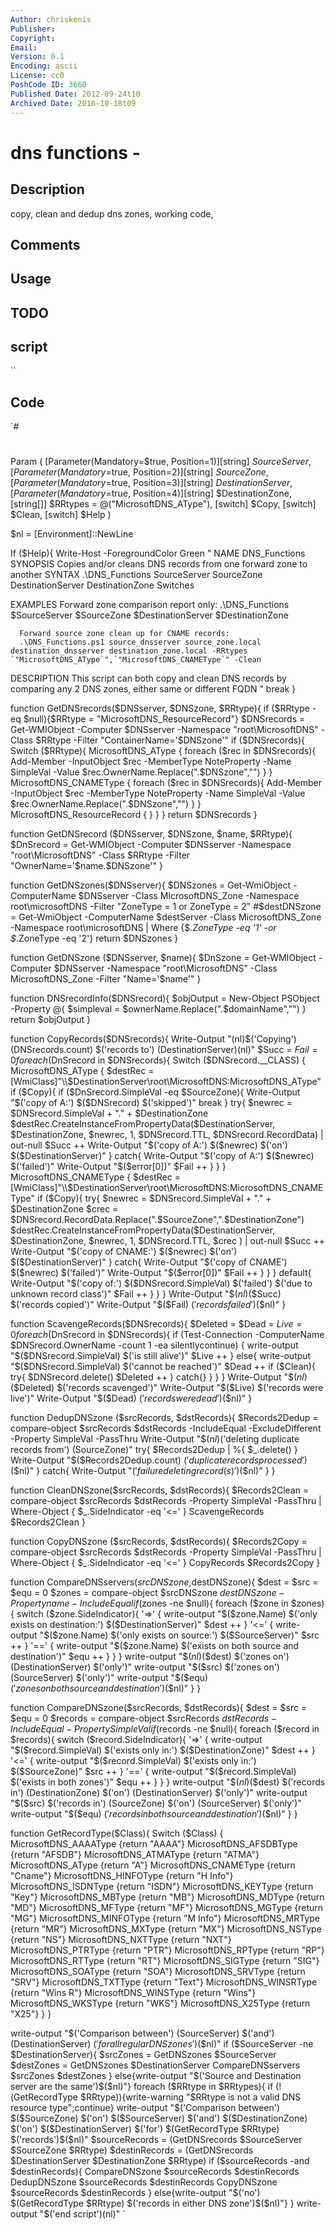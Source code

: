 ```yaml
---
Author: chriskenis
Publisher: 
Copyright: 
Email: 
Version: 0.1
Encoding: ascii
License: cc0
PoshCode ID: 3660
Published Date: 2012-09-24t10
Archived Date: 2016-10-18t09
---
```


# dns functions - 

## Description

copy, clean and dedup dns zones, working code,

## Comments



## Usage



## TODO



## script

``

## Code

`#
 #
 Param (
 [Parameter(Mandatory=$true, Position=1)][string] $SourceServer,
 [Parameter(Mandatory=$true, Position=2)][string] $SourceZone,
 [Parameter(Mandatory=$true, Position=3)][string] $DestinationServer,
 [Parameter(Mandatory=$true, Position=4)][string] $DestinationZone,
 [string[]] $RRtypes = @("MicrosoftDNS_AType"),
 [switch] $Copy,
 [switch] $Clean,
 [switch] $Help
 )
 
 $nl = [Environment]::NewLine
 
 If ($Help){
     Write-Host -ForegroundColor Green "
 NAME
     DNS_Functions
 SYNOPSIS
     Copies and/or cleans DNS records from one forward zone to another
 SYNTAX
     .\DNS_Functions SourceServer SourceZone DestinationServer DestinationZone Switches
 	
 EXAMPLES
      Forward zone comparison report only:
       .\DNS_Functions $SourceServer $SourceZone $DestinationServer $DestinationZone
 	  
      Forward source zone clean up for CNAME records:
 	  .\DNS_Functions.ps1 source_dnsserver source_zone.local destination_dnsserver destination_zone.local -RRtypes `"MicrosoftDNS_AType`",`"MicrosoftDNS_CNAMEType`" -Clean
 	  
 DESCRIPTION
     This script can both copy and clean DNS records by comparing any 2 DNS zones, either same or different FQDN
 	"
 	break
 }
 
 function GetDNSrecords($DNSserver, $DNSzone, $RRtype){
 	if ($RRtype -eq $null){$RRtype = "MicrosoftDNS_ResourceRecord"}
 	$DNSrecords = Get-WMIObject -Computer $DNSserver -Namespace "root\MicrosoftDNS" -Class $RRtype -Filter "ContainerName='$DNSzone'"
 	if ($DNSrecords){
 		Switch ($RRtype){
 			MicrosoftDNS_AType {
 				foreach ($rec in $DNSrecords){
 					Add-Member -InputObject $rec -MemberType NoteProperty -Name SimpleVal -Value $rec.OwnerName.Replace(".$DNSzone","")
 					}
 				}
 			MicrosoftDNS_CNAMEType {
 				foreach ($rec in $DNSrecords){
 					Add-Member -InputObject $rec -MemberType NoteProperty -Name SimpleVal -Value $rec.OwnerName.Replace(".$DNSzone","")
 					}
 				}
 			MicrosoftDNS_ResourceRecord {
 				}
 			}
 		}
 	return $DNSrecords
 }
 
 function GetDNSrecord ($DNSserver, $DNSzone, $name, $RRtype){
 	$DnSrecord = Get-WMIObject -Computer $DNSserver -Namespace "root\MicrosoftDNS" -Class $RRtype -Filter "OwnerName='$name.$DNSzone'"
 }
 
 function GetDNSzones($DNSserver){
 	$DNSzones = Get-WmiObject -ComputerName $DNSserver -Class MicrosoftDNS_Zone -Namespace root\microsoftDNS -Filter "ZoneType = 1 or ZoneType = 2"
 	#$destDNSzone = Get-WmiObject -ComputerName $destServer -Class MicrosoftDNS_Zone -Namespace root\microsoftDNS | Where {$_.ZoneType -eq '1' -or  $_.ZoneType -eq '2'}
 	return $DNSzones
 }
 
 function GetDNSzone ($DNSserver, $name){
 	$DnSzone = Get-WMIObject -Computer $DNSserver -Namespace "root\MicrosoftDNS" -Class MicrosoftDNS_Zone -Filter "Name='$name'"
 }
 
 function DNSrecordInfo($DNSrecord){
 	$objOutput = New-Object PSObject -Property @{
 		$simpleval		= $ownerName.Replace(".$domainName","")
 		}
 	return $objOutput
 }
 
 function CopyRecords($DNSrecords){
 	Write-Output "$($nl)$('Copying') $($DNSrecords.count) $('records to') $($DestinationServer)$($nl)"
 	$Succ = $Fail = 0
 	foreach ($DnSrecord in $DNSrecords){
 		Switch ($DNSrecord.__CLASS) {
 			MicrosoftDNS_AType {
 				$destRec = [WmiClass]"\\$DestinationServer\root\MicrosoftDNS:MicrosoftDNS_AType"
 				if ($Copy){
 					if ($DnSrecord.SimpleVal -eq $SourceZone){
 						Write-Output "$('copy of A:') $($DNSrecord) $('skipped')"
 						break
 						}
 					try{
 						$newrec = $DNSrecord.SimpleVal + "." + $DestinationZone
 						$destRec.CreateInstanceFromPropertyData($DestinationServer, $DestinationZone, $newrec, 1, $DNSrecord.TTL, $DNSrecord.RecordData) | out-null
 						$Succ ++
 						Write-Output "$('copy of A:') $($newrec) $('on') $($DestinationServer)"
 						}
 					catch{
 						Write-Output "$('copy of A:') $($newrec) $('failed')"
 						Write-Output "$($error[0])"
 						$Fail ++
 						}
 					}
 				}
 			MicrosoftDNS_CNAMEType {
 				$destRec = [WmiClass]"\\$DestinationServer\root\MicrosoftDNS:MicrosoftDNS_CNAMEType"
 				if ($Copy){
 					try{
 						$newrec = $DNSrecord.SimpleVal + "." + $DestinationZone
 						$crec = $DNSrecord.RecordData.Replace(".$SourceZone",".$DestinationZone")
 						$destRec.CreateInstanceFromPropertyData($DestinationServer, $DestinationZone, $newrec, 1, $DNSrecord.TTL, $crec ) | out-null
 						$Succ ++
 						Write-Output "$('copy of CNAME:') $($newrec) $('on') $($DestinationServer)"
 						}
 					catch{
 						Write-Output "$('copy of CNAME') $($newrec) $('failed')"
 						Write-Output "$($error[0])"
 						$Fail ++
 						}
 					}
 				}
 			default{
 				Write-Output "$('copy of:') $($DNSrecord.SimpleVal) $('failed') $('due to unknown record class')"
 				$Fail ++
 				}
 			}
 		}
 	Write-Output "$($nl)$($Succ) $('records copied')"
 	Write-Output "$($Fail) $('records failed')$($nl)"
 }
 
 function ScavengeRecords($DNSrecords){
 	$Deleted = $Dead = $Live = 0
 	foreach ($DnSrecord in $DNSrecords){
 		if (Test-Connection -ComputerName  $DNSrecord.OwnerName -count 1 -ea silentlycontinue) {
 			write-output "$($DNSrecord.SimpleVal) $('is still alive')"
 			$Live ++
 			}
 		else{
 			write-output "$($DNSrecord.SimpleVal) $('cannot be reached')"
 			$Dead ++
 			if ($Clean){
 				try{
 					$DNSrecord.delete()
 					$Deleted ++
 					}
 				catch{}
 				}
 			}
 		}
 	Write-Output "$($nl)$($Deleted) $('records scavenged')"
 	Write-Output "$($Live) $('records were live')"
 	Write-Output "$($Dead) $('records were dead')$($nl)"
 }
 
 function DedupDNSzone ($srcRecords, $dstRecords){
 	$Records2Dedup = compare-object $srcRecords $dstRecords -IncludeEqual -ExcludeDifferent -Property SimpleVal -PassThru
 	Write-Output "$($nl)$('deleting duplicate records from') $($SourceZone)"
 	try{
 		$Records2Dedup | %{ $_.delete() }
 		Write-Output "$($Records2Dedup.count) $('duplicate records processed')$($nl)"
 		}
 	catch{
 		Write-Output "$('failure deleting record(s)')$($nl)"
 		}
 }
 
 function CleanDNSzone($srcRecords, $dstRecords){
 	$Records2Clean = compare-object $srcRecords $dstRecords -Property SimpleVal -PassThru | Where-Object { $_.SideIndicator -eq '<=' }
 	ScavengeRecords $Records2Clean
 }
 
 function CopyDNSzone ($srcRecords, $dstRecords){
 	$Records2Copy = compare-object $srcRecords $dstRecords -Property SimpleVal -PassThru | Where-Object { $_.SideIndicator -eq '<=' }
 	CopyRecords $Records2Copy
 }
 
 function CompareDNSservers($srcDNSzone ,$destDNSzone){
 	$dest = $src = $equ = 0
 	$zones = compare-object $srcDNSzone $destDNSzone -Property name -IncludeEqual
 	if ($zones -ne $null){
 		foreach ($zone in $zones){
 			switch ($zone.SideIndicator){
 				'=>' {
 					write-output "$($zone.Name) $('only exists on destination:') $($DestinationServer)"
 					$dest ++
 					}
 				'<=' {
 					write-output "$($zone.Name) $('only exists on source:') $($SourceServer)"
 					$src ++
 					}
 				'==' {
 					write-output "$($zone.Name) $('exists on both source and destination')"
 					$equ ++
 					}
 				}
 			}
 		write-output "$($nl)$($dest) $('zones on') $($DestinationServer) $('only')"
 		write-output "$($src) $('zones on') $($SourceServer) $('only')"
 		write-output "$($equ) $('zones on both source and destination')$($nl)" 
 		}
 }
 
 function CompareDNSzone($srcRecords, $dstRecords){
 	$dest = $src = $equ = 0
 	$records = compare-object $srcRecords $dstRecords -IncludeEqual -Property SimpleVal
 	if ($records -ne $null){
 		foreach ($record in $records){
 			switch ($record.SideIndicator){
 				'=>' {
 					write-output "$($record.SimpleVal) $('exists only in:') $($DestinationZone)"
 					$dest ++
 					}
 				'<=' {
 					write-output "$($record.SimpleVal) $('exists only in:') $($SourceZone)"
 					$src ++
 					}
 				'==' {
 					write-output "$($record.SimpleVal) $('exists in both zones')"
 					$equ ++
 					}
 				}
 			}
 		write-output "$($nl)$($dest) $('records in') $($DestinationZone) $('on') $($DestinationServer) $('only')"
 		write-output "$($src) $('records in') $($SourceZone) $('on') $($SourceServer) $('only')"
 		write-output "$($equ) $('records in both source and destination')$($nl)" 
 		}
 }
 
 function GetRecordType($Class){
 	Switch ($Class) {
 		MicrosoftDNS_AAAAType 	{return "AAAA"}
 		MicrosoftDNS_AFSDBType 	{return "AFSDB"}
 		MicrosoftDNS_ATMAType 	{return "ATMA"}
 		MicrosoftDNS_AType 		{return "A"}
 		MicrosoftDNS_CNAMEType 	{return "Cname"}
 		MicrosoftDNS_HINFOType 	{return "H Info"}
 		MicrosoftDNS_ISDNType 	{return "ISDN"}
 		MicrosoftDNS_KEYType 	{return "Key"}
 		MicrosoftDNS_MBType 	{return "MB"}
 		MicrosoftDNS_MDType		{return "MD"}
 		MicrosoftDNS_MFType 	{return "MF"}
 		MicrosoftDNS_MGType 	{return "MG"}
 		MicrosoftDNS_MINFOType 	{return "M Info"}
 		MicrosoftDNS_MRType 	{return "MR"}
 		MicrosoftDNS_MXType 	{return "MX"}
 		MicrosoftDNS_NSType 	{return "NS"}
 		MicrosoftDNS_NXTType	{return "NXT"}
 		MicrosoftDNS_PTRType	{return "PTR"}
 		MicrosoftDNS_RPType 	{return "RP"}
 		MicrosoftDNS_RTType 	{return "RT"}
 		MicrosoftDNS_SIGType	{return "SIG"}
 		MicrosoftDNS_SOAType	{return "SOA"}
 		MicrosoftDNS_SRVType	{return "SRV"}
 		MicrosoftDNS_TXTType	{return "Text"}
 		MicrosoftDNS_WINSRType	{return "Wins R"}
 		MicrosoftDNS_WINSType 	{return "Wins"}
 		MicrosoftDNS_WKSType 	{return "WKS"}
 		MicrosoftDNS_X25Type 	{return "X25"}
 		}
 }
 
 write-output "$('Comparison between') $($SourceServer) $('and') $($DestinationServer) $('for all regular DNS zones')$($nl)"
 if ($SourceServer -ne $DestinationServer){
 	$srcZones = GetDNSzones $SourceServer
 	$destZones = GetDNSzones $DestinationServer
 	CompareDNSservers $srcZones $destZones	
 	}
 else{write-output "$('Source and Destination server are the same')$($nl)"}
 foreach ($RRtype in $RRtypes){
 	if (!(GetRecordType $RRtype)){write-warning "$RRtype is not a valid DNS resource type";continue}
 	write-output "$('Comparison between') $($SourceZone) $('on') $($SourceServer) $('and') $($DestinationZone) $('on') $($DestinationServer) $('for') $(GetRecordType $RRtype) $('records')$($nl)"
 	$sourceRecords = (GetDNSrecords $SourceServer $SourceZone $RRtype)
 	$destinRecords = (GetDNSrecords $DestinationServer $DestinationZone $RRtype)
 	if ($sourceRecords -and $destinRecords){
 		CompareDNSzone $sourceRecords $destinRecords
 		DedupDNSzone $sourceRecords $destinRecords
 		CopyDNSzone $sourceRecords $destinRecords
 		}
 	else{write-output "$('no') $(GetRecordType $RRtype) $('records in either DNS zone')$($nl)"}
 }
 write-output "$('end script')$($nl)"
`

